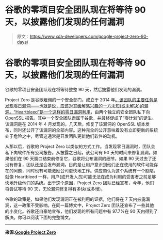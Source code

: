 # 谷歌的零项目安全团队现在将等待 90 天，以披露他们发现的任何漏洞

> 原文：<https://www.xda-developers.com/google-project-zero-90-days/>

# 谷歌的零项目安全团队现在将等待 90 天，以披露他们发现的任何漏洞

谷歌的零项目安全团队现在将等待整整 90 天，然后披露他们发现的漏洞。

Project Zero 是谷歌雇佣的一个安全部门，成立于 2014 年[。该团队的主要任务是发现零日漏洞——也就是说，应该对其缓解感兴趣的一方未知(或未解决)的漏洞。“Heartbleed”是](https://www.xda-developers.com/google-project-zero/)[一个这样的零日漏洞利用](https://www.xda-developers.com/heartbleed-what-xda-did-to-patch-this-critical-internet-flaw/)，由两个独立的安全团队私下向 OpenSSL 报告。其中一个安全团队隶属于谷歌，并最终促成了“零计划”的诞生。该漏洞是在 2014 年 4 月发现的，几天后，修复了该漏洞的 OpenSSL 版本发布，同时还公开了该漏洞的全部内容。这种完全的公开意味着没有立即更新的系统处于危险之中，尽管这通常是开发团队更新他们软件的动机。

从那以后，谷歌的 Project Zero 以类似的方式工作。当发现零日漏洞时，团队会私下向软件所有公司报告。从披露之日起，该公司有 90 天的时间来修复漏洞。如果他们在 90 天窗口结束前修复它，谷歌将公布漏洞的细节。如果 90 天过去了还没有修复，团队还是会发布漏洞，目的是让用户意识到他们正在使用的软件可能存在的问题，同时也有可能激励公司更快地工作。供应商认为这个系统有一个缺陷，就像 Heartbleed 一样，用户(或开发人员)可能无法在成为利用的受害者之前足够快地升级他们的系统。出于这个原因，Project Zero 团队已经宣布，今年，他们将尝试等待 90 天，无论漏洞修复得有多快(或多慢)。

谷歌的政策是，如果他们发现漏洞正在被利用的证据，他们将在 7 天内披露漏洞，这一政策不受影响。在同一篇博文中，Project Zero 团队还宣布了一些其他的小变化。谷歌还自豪地宣布，他们发现的所有问题中有 97.7%在 90 天内得到了解决。你可以阅读下面的完整博文。

* * *

**来源:[Google Project Zero](https://googleprojectzero.blogspot.com/2020/01/policy-and-disclosure-2020-edition.html)**